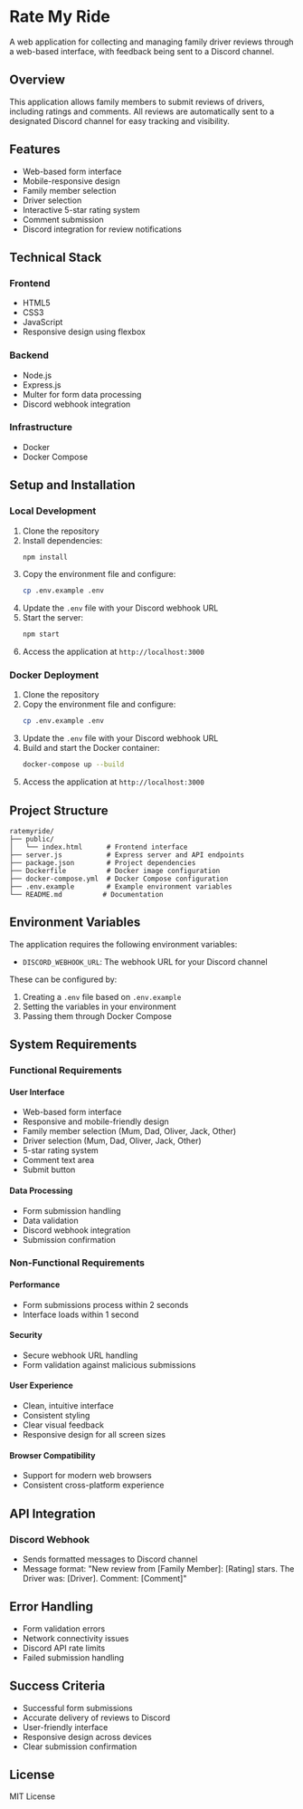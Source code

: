 # Rate My Ride

A web application for collecting and managing family driver reviews through a web-based interface, with feedback being sent to a Discord channel.

## Overview

This application allows family members to submit reviews of drivers, including ratings and comments. All reviews are automatically sent to a designated Discord channel for easy tracking and visibility.

## Features

- Web-based form interface
- Mobile-responsive design
- Family member selection
- Driver selection
- Interactive 5-star rating system
- Comment submission
- Discord integration for review notifications

## Technical Stack

### Frontend
- HTML5
- CSS3
- JavaScript
- Responsive design using flexbox

### Backend
- Node.js
- Express.js
- Multer for form data processing
- Discord webhook integration

### Infrastructure
- Docker
- Docker Compose

## Setup and Installation

### Local Development
1. Clone the repository
2. Install dependencies:
   ```bash
   npm install
   ```
3. Copy the environment file and configure:
   ```bash
   cp .env.example .env
   ```
4. Update the `.env` file with your Discord webhook URL
5. Start the server:
   ```bash
   npm start
   ```
6. Access the application at `http://localhost:3000`

### Docker Deployment
1. Clone the repository
2. Copy the environment file and configure:
   ```bash
   cp .env.example .env
   ```
3. Update the `.env` file with your Discord webhook URL
4. Build and start the Docker container:
   ```bash
   docker-compose up --build
   ```
5. Access the application at `http://localhost:3000`

## Project Structure

```
ratemyride/
├── public/
│   └── index.html      # Frontend interface
├── server.js           # Express server and API endpoints
├── package.json        # Project dependencies
├── Dockerfile          # Docker image configuration
├── docker-compose.yml  # Docker Compose configuration
├── .env.example        # Example environment variables
└── README.md          # Documentation
```

## Environment Variables

The application requires the following environment variables:

- `DISCORD_WEBHOOK_URL`: The webhook URL for your Discord channel

These can be configured by:
1. Creating a `.env` file based on `.env.example`
2. Setting the variables in your environment
3. Passing them through Docker Compose

## System Requirements

### Functional Requirements

#### User Interface
- Web-based form interface
- Responsive and mobile-friendly design
- Family member selection (Mum, Dad, Oliver, Jack, Other)
- Driver selection (Mum, Dad, Oliver, Jack, Other)
- 5-star rating system
- Comment text area
- Submit button

#### Data Processing
- Form submission handling
- Data validation
- Discord webhook integration
- Submission confirmation

### Non-Functional Requirements

#### Performance
- Form submissions process within 2 seconds
- Interface loads within 1 second

#### Security
- Secure webhook URL handling
- Form validation against malicious submissions

#### User Experience
- Clean, intuitive interface
- Consistent styling
- Clear visual feedback
- Responsive design for all screen sizes

#### Browser Compatibility
- Support for modern web browsers
- Consistent cross-platform experience

## API Integration

### Discord Webhook
- Sends formatted messages to Discord channel
- Message format: "New review from [Family Member]: [Rating] stars. The Driver was: [Driver]. Comment: [Comment]"

## Error Handling
- Form validation errors
- Network connectivity issues
- Discord API rate limits
- Failed submission handling

## Success Criteria
- Successful form submissions
- Accurate delivery of reviews to Discord
- User-friendly interface
- Responsive design across devices
- Clear submission confirmation

## License
MIT License
